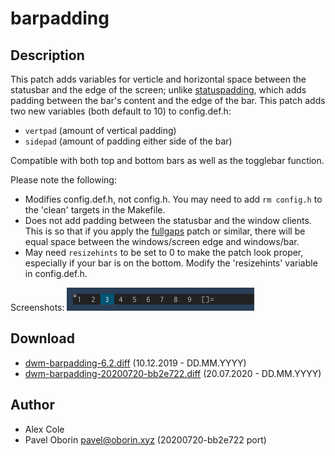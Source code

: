 barpadding
==========

Description
-----------
This patch adds variables for verticle and horizontal space between the statusbar and the edge of the screen; unlike [statuspadding](../statuspadding/), which adds padding between the bar's content and the edge of the bar. This patch adds two new variables (both default to 10) to config.def.h:
* `vertpad` (amount of vertical padding)
* `sidepad` (amount of padding either side of the bar)

Compatible with both top and bottom bars as well as the togglebar function.

Please note the following:
* Modifies config.def.h, not config.h. You may need to add `rm config.h` to the 'clean' targets in the Makefile.
* Does not add padding between the statusbar and the window clients. This is so that if you apply the [fullgaps](../fullgaps/) patch or similar, there will be equal space between the windows/screen edge and windows/bar.
* May need `resizehints` to be set to 0 to make the patch look proper, especially if your bar is on the bottom. Modify the 'resizehints' variable in config.def.h.

Screenshots:
![barpadding screenshot](barpadding.png)

Download
--------
* [dwm-barpadding-6.2.diff](dwm-barpadding-6.2.diff) (10.12.2019 - DD.MM.YYYY)
* [dwm-barpadding-20200720-bb2e722.diff](dwm-barpadding-20200720-bb2e722.diff) (20.07.2020 - DD.MM.YYYY)

Author
------
* Alex Cole
* Pavel Oborin [pavel@oborin.xyz](pavel@oborin.xyz) (20200720-bb2e722 port)
